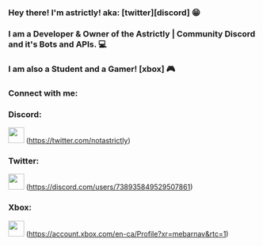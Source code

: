 ### Hey there! I'm astrictly! aka: [twitter][discord] 😁

### I am a Developer & Owner of the Astrictly | Community Discord and it's Bots and APIs. 💻
### I am also a Student and a Gamer! [xbox] 🎮

### Connect with me: 

### Discord: 
<img height="32" width="32" src="https://cdn.jsdelivr.net/npm/simple-icons@v3/icons/twitter.svg" /> (https://twitter.com/notastrictly)

### Twitter: 
<img height="32" width="32" src="https://cdn.jsdelivr.net/npm/simple-icons@v3/icons/discord.svg" /> (https://discord.com/users/738935849529507861)


### Xbox: 
<img height="32" width="32" src="https://cdn.jsdelivr.net/npm/simple-icons@v3/icons/xbox.svg" /> (https://account.xbox.com/en-ca/Profile?xr=mebarnav&rtc=1)

